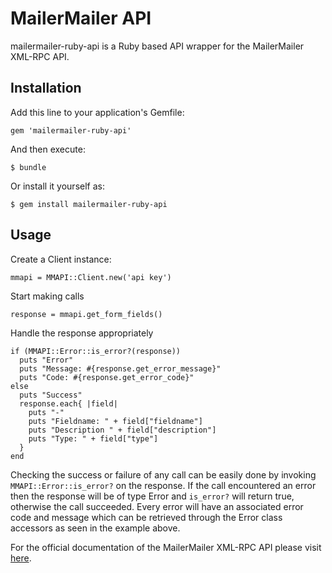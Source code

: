 # MailerMailer API

mailermailer-ruby-api is a Ruby based API wrapper for the MailerMailer XML-RPC API.

## Installation

Add this line to your application's Gemfile:

    gem 'mailermailer-ruby-api'

And then execute:

    $ bundle

Or install it yourself as:

    $ gem install mailermailer-ruby-api

## Usage

Create a Client instance:

    mmapi = MMAPI::Client.new('api key')
  
Start making calls

    response = mmapi.get_form_fields()

Handle the response appropriately

    if (MMAPI::Error::is_error?(response))
      puts "Error"
      puts "Message: #{response.get_error_message}"
      puts "Code: #{response.get_error_code}"
    else
      puts "Success"
      response.each{ |field|
        puts "-"
        puts "Fieldname: " + field["fieldname"]
        puts "Description " + field["description"]
        puts "Type: " + field["type"]
      }
    end

Checking the success or failure of any call can be easily done by invoking `MMAPI::Error::is_error?` on the response.
If the call encountered an error then the response will be of type Error and `is_error?` will return true, otherwise the call succeeded.
Every error will have an associated error code and message which can be retrieved through the Error class accessors as seen in the example above.

For the official documentation of the MailerMailer XML-RPC API please visit [here](http://www.mailermailer.com/api/index.rwp).

